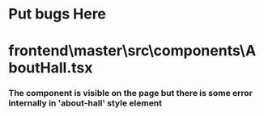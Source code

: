 # Put bugs Here

# frontend\master\src\components\AboutHall.tsx

### The component is visible on the page but there is some error internally in 'about-hall' style element

